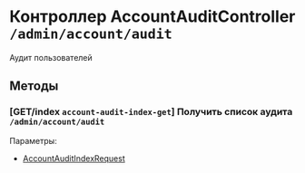 # Контроллер AccountAuditController `/admin/account/audit`

Аудит пользователей

## Методы

### [GET/index `account-audit-index-get`] Получить список аудита `/admin/account/audit`

Параметры: 

- [AccountAuditIndexRequest](../OBJECT.md#AccountAuditIndexRequest) 
